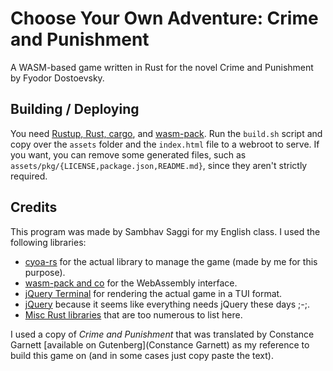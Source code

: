 # Choose Your Own Adventure: Crime and Punishment

A WASM-based game written in Rust for the novel Crime and Punishment by Fyodor Dostoevsky.

## Building / Deploying

You need [Rustup, Rust, cargo](https://rustup.rs/), and [wasm-pack](https://rustwasm.github.io/wasm-pack/installer/). Run the `build.sh` script and copy over the `assets` folder and the `index.html` file to a webroot to serve. If you want, you can remove some generated files, such as `assets/pkg/{LICENSE,package.json,README.md}`, since they aren't strictly required.

## Credits

This program was made by Sambhav Saggi for my English class. I used the following libraries:

- [cyoa-rs](https://github.com/sambhavsaggi/cyoa-rs) for the actual library to manage the game (made by me for this purpose).
- [wasm-pack and co](https://rustwasm.github.io/) for the WebAssembly interface.
- [jQuery Terminal](https://terminal.jcubic.pl/) for rendering the actual game in a TUI format.
- [jQuery](https://jquery.com/) because it seems like everything needs jQuery these days ;-;.
- [Misc Rust libraries](https://github.com/sambhavsaggi/cyoa-crime-and-punishment/blob/master/Cargo.toml#L12) that are too numerous to list here.

I used a copy of *Crime and Punishment* that was translated by Constance Garnett [available on Gutenberg](Constance Garnett) as my reference to build this game on (and in some cases just copy paste the text).
